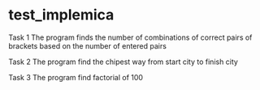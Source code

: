 # test_implemica

Task 1
The program finds the number of combinations of correct pairs of brackets based on the number of entered pairs

Task 2
The program find the chipest way from start city to finish city 

Task 3
The program find factorial of 100
